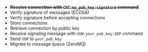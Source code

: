 - ~~**Receive connection with `CNT:my_pub_key:signature` command**~~
- Verify signature of messages (ECDSA)
- Verify signature before accepting connections
- Store connections
- Retrieve connection by public key
- Receive signaling message with `SGN:your_pub_key:SDP` command
- Send `SDP` to `your_pub_key`
- Migrate to message queue (ZeroMQ)